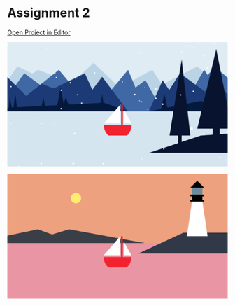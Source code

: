 # Assignment 2

[Open Project in Editor](http://pucd2035-e-f15.github.io/class_notes/p5_lab.html?https://raw.githubusercontent.com/brinnathomsen/assignment_2/master/sketch.js)

![Output](SnowandMountains.png)

![Output](LighthouseandSunset.png)
